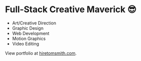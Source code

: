 # Full-Stack Creative Maverick 😎

* Art/Creative Direction
* Graphic Design
* Web Development
* Motion Graphics
* Video Editing

View portfolio at [hiretomsmith.com](https://hiretomsmith.com). 
